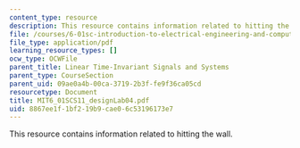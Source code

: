 ```yaml
---
content_type: resource
description: This resource contains information related to hitting the wall.
file: /courses/6-01sc-introduction-to-electrical-engineering-and-computer-science-i-spring-2011/8867ee1f1bf219b9cae06c53196173e7_MIT6_01SCS11_designLab04.pdf
file_type: application/pdf
learning_resource_types: []
ocw_type: OCWFile
parent_title: Linear Time-Invariant Signals and Systems
parent_type: CourseSection
parent_uid: 09ae0a4b-00ca-3719-2b3f-fe9f36ca05cd
resourcetype: Document
title: MIT6_01SCS11_designLab04.pdf
uid: 8867ee1f-1bf2-19b9-cae0-6c53196173e7
---
```

This resource contains information related to hitting the wall.